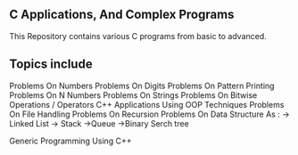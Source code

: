 ## C Applications, And Complex Programs

This Repository contains various C programs from basic to advanced.

## Topics include
Problems On Numbers
Problems On Digits
Problems On Pattern Printing
Problems On N Numbers
Problems On Strings
Problems On Bitwise Operations / Operators
C++ Applications Using OOP Techniques
Problems On File Handling
Problems On Recursion
Problems On Data Structure As :
-> Linked List 
-> Stack 
->Queue
->Binary Serch tree

Generic Programming Using C++